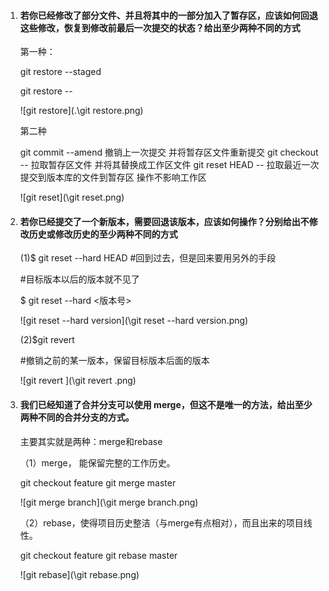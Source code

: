 1. #### 若你已经修改了部分文件、并且将其中的一部分加入了暂存区，应该如何回退这些修改，恢复到修改前最后一次提交的状态？给出至少两种不同的方式

   第一种：

   git restore --staged <filename>

   git restore -- <filename>

   ![git restore](.\git restore.png)

   第二种

   git commit   --amend        撤销上一次提交  并将暂存区文件重新提交
   git checkout -- <file>     拉取暂存区文件 并将其替换成工作区文件
   git reset HEAD  -- <file>  拉取最近一次提交到版本库的文件到暂存区  操作不影响工作区

   ![git reset](\git reset.png)

2. #### 若你已经提交了一个新版本，需要回退该版本，应该如何操作？分别给出不修改历史或修改历史的至少两种不同的方式

   (1)$ git reset --hard HEAD
   #回到过去，但是回来要用另外的手段

   #目标版本以后的版本就不见了

   $ git reset --hard <版本号>

   ![git reset --hard version](\git reset --hard version.png)

   (2)$git revert 

   #撤销之前的某一版本，保留目标版本后面的版本

   ![git revert ](\git revert .png)

3. #### 我们已经知道了合并分支可以使用 merge，但这不是唯一的方法，给出至少两种不同的合并分支的方式。

   主要其实就是两种：merge和rebase

   （1）merge， 能保留完整的工作历史。

   git checkout feature
   git merge master

   ![git merge branch](\git merge branch.png)

   （2）rebase，使得项目历史整洁（与merge有点相对），而且出来的项目线性。
   
   git checkout feature
   git rebase master
   
   ![git rebase](\git rebase.png)

